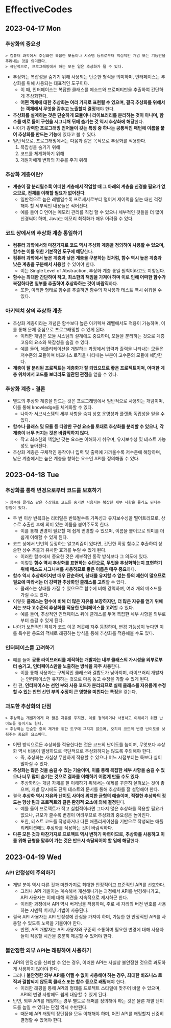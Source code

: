 # EffectiveCodes
## 2023-04-17 Mon
### 추상화의 중요성 
```
> 컴퓨터 과학에서 추상화란 복잡한 모듈이나 시스템 등으로부터 핵심적인 개념 또는 기능만을 추려내는 것을 의미한다.
> 극단적으로, 프로그래밍에서 하는 모든 일은 추상화가 될 수 있다.
```
* 추상화는 복잡성을 숨기기 위해 사용되는 단순한 형식을 의미하며, 인터페이스는 추상화를 위해 사용되는 대표적인 도구이다.
  * 이 때, 인터페이스는 복잡한 클래스를 메소드와 프로퍼티만을 추출하여 간단하게 추상화한다.
  * **어떤 객체에 대한 추상화는 여러 가지로 표현될 수 있으며, 결국 추상화를 위해서는 객체에서 무엇을 감추고 노출할지 결정**해야 한다.
* **추상화를 설계하는 것은 단순하게 모듈이나 라이브러리를 분리하는 것이 아니며, 함수를 예로 들어 구현을 시그니쳐 뒤에 숨기는 것 역시 추상화에 해당**한다.
* 나아가 **강력한 프로그래밍 언어들이 갖는 특징 중 하나는 공통적인 패턴에 이름을 붙여 추상화를 만드는 기능**에 있다고 볼 수 있다.
* 일반적으로, 프로그래밍에서는 다음과 같은 목적으로 추상화를 적용한다.
  1. 복잡성을 숨기기 위해
  2. 코드를 체계화하기 위해
  3. 개발자에게 변화의 자유를 주기 위해

### 추상화 계층이란?
* **계층이 잘 분리될수록 어떠한 계층에서 작업할 때 그 아래의 계층을 신경쓸 필요가 없으므로, 전체를 이해할 필요가 없어진다**.
  * 일반적으로 높은 레벨일수록 프로세서로부터 멀어져 제어력을 잃는 대신 걱정해야 할 세부적인 내용들은 적어진다.
  * 예를 들어 C 언어는 메모리 관리를 직접 할 수 있으나 세부적인 것들을 더 많이 신경써야 하며, Java는 메모리 최적화가 매우 어려울 수 있다.

### 코드 상에서의 추상화 계층 통일하기
* **컴퓨터 과학에서와 마찬가지로 코드 역시 추상화 계층을 정의하여 사용할 수 있으며, 함수는 이를 위한 기본적인 도구에 해당**한다.
* **컴퓨터 과학에서 높은 계층과 낮은 계층을 구분하는 것처럼, 함수 역시 높은 계층과 낮은 계층을 구분해서 사용**할 수 있어야 한다.
  * 이는 Single Level of Abstraction, 추상화 계층 통일 원칙이라고도 지칭된다.
* **함수는 최대한 간단하여 작고, 최소한의 책임을 가져야 하며 이로 인해 어떠한 함수가 복잡하다면 일부를 추출하여 추상화하는 것이 바람직**하다.
  * 또한, 이러한 형태로 함수를 추출하면 함수의 재사용과 테스트 역시 쉬워질 수 있다.

### 아키텍쳐 상의 추상화 계층
* 추상화 계층이라는 개념은 함수보다 높은 아키텍쳐 레벨에서도 적용이 가능하며, 이를 통해 문제 중심으로 프로그래밍할 수 있게 된다.
  * 이러한 개념은 모듈 시스템의 설계에도 중요하며, 모듈을 분리하는 것으로 계층 고유의 요소와 복잡성을 숨길 수 있다.
  * 예를 들어, 애플리케이션을 개발하는 과정에서 입력과 출력을 나타내는 모듈은 저수준의 모듈이며 비즈니스 로직을 나타내는 부분이 고수준의 모듈에 해당한다.
* **계층이 잘 분리된 프로젝트는 계층화가 잘 되었으므로 좋은 프로젝트이며, 어떠한 계층 위치에서 코드를 보더라도 일관된 관점**을 얻을 수 있다.

### 추상화 계층 - 결론
* 별도의 추상화 계층을 만드는 것은 프로그래밍에서 일반적으로 사용되는 개념이며, 이를 통해 knowledge를 체계화할 수 있다.
  * 나아가 서브시스템의 세부 사항을 숨겨 상호 운영성과 플랫폼 독립성을 얻을 수 있다.
* **함수나 클래스 및 모듈 등 다양한 구성 요소를 토대로 추상화를 분리할 수 있으나, 각 계층이 너무 커지는 것은 바람직하지 않다**.
  * 작고 최소한의 책임만 갖는 요소는 이해하기 쉬우며, 유지보수성 및 테스트 가능성도 높아진다.
* 추상화 계층은 구체적인 동작이나 입력 및 출력에 가까울수록 저수준에 해당하며, 낮은 계층에서는 높은 계층을 향하는 요소인 API를 정의해줄 수 있다.

## 2023-04-18 Tue
### 추상화를 통해 변경으로부터 코드를 보호하기 
```
> 함수와 클래스 같은 추상화로 코드를 숨기면 사용자는 복잡한 세부 사항을 몰라도 된다는 장점이 있다.
```
* 두 번 이상 반복되는 리터럴은 반복될수록 가독성과 유지보수성을 떨어트리므로, 상수로 추출한 후에 의미 있는 이름을 붙여주도록 한다.
  * 이를 통해 변경이 필요할 때 쉽게 변경할 수 있으며, 이름을 붙이므로 의미를 더 쉽게 이해할 수 있게 된다.
* 코드 상에서 빈번히 등장하는 알고리즘이 있다면, 간단한 확장 함수로 추출하여 상술한 상수 추출과 유사한 효과를 누릴 수 있게 된다.
  * 이러한 함수에서 중요한 것은 세부적인 동작 방식보다 그 의도에 있다.
  * 이렇듯 **함수 역시 추상화를 표현하는 수단으로, 무엇을 추상화하는지 표현하기 위해 메소드 시그니쳐를 사용하므로 좋은 이름은 매우 중요**하다.
* **함수 역시 추상화이지만 매우 단순하며, 상태를 유지할 수 없는 등의 제한이 많으므로 필요에 따라서는 더 강력한 추상화인 클래스를 고려**할 수 있다.
  * 클래스는 상태를 가질 수 있으므로 함수에 비해 강력하며, 여러 개의 메소드를 가질 수도 있다.
* 이렇듯 **클래스는 함수에 비해 더 많은 자유를 보장하지만, 더 많은 자유를 얻기 위해서는 보다 고수준의 추상화를 적용한 인터페이스를 고려**할 수 있다.
  * 예를 들어, 추상적인 인터페이스 뒤에 클래스를 두어 복잡한 세부 사항을 외부로부터 숨길 수 있게 된다.
* 나아가 보편적인 객체가 코드 이곳 저곳에 자주 등장하며, 변경 가능성이 높다면 이를 특수한 용도의 객체로 래핑하는 방식을 통해 추상화를 적용해볼 수도 있다. 

### 인터페이스를 고려하기
* 예를 들어 **공통 라이브러리를 제작하는 개발자는 내부 클래스의 가시성을 외부로부터 숨기고, 인터페이스만을 노출하는 방식을 자주 사용**한다.
  * 이를 통해 사용자는 구체적인 클래스와 결합도가 낮아지며, 라이브러리 개발자는 인터페이스만 유지하는 것으로 마음 놓고 수정을 가할 수 있게 된다.
* 한 편, **인터페이스는 선언 부와 사용 코드가 분리되므로 실제 클래스를 자유롭게 수정할 수 있는 반면 선언 부의 수정이 큰 영향을 미친다는 특징**을 갖는다.

### 과도한 추상화의 단점
```
> 추상화는 개발자에게 더 많은 자유를 주지만, 이를 정의하거나 사용하고 이해하기 위한 난이도를 높이기도 한다.
> 추상화는 단순한 중복 제거를 위한 도구에 그치지 않으며, 오히려 코드의 변경 난이도를 낮춰주는 중요한 요소이다.
```
* 어떤 방식으로든 추상화를 적용한다는 것은 코드의 난이도를 높이며, 무엇보다 추상화 역시 비용이 발생하므로 극단적으로 추상화하지는 않도록 주의해야 한다.
  * 즉, 추상화는 사실상 무한하게 적용할 수 있으나 어느 시점부터는 득보다 실이 많아질 수 있다.
* **추상화는 많은 것을 숨길 수 있는 기술이며, 이를 통해 복잡한 세부 사항을 숨길 수 있으나 너무 많이 숨기는 것으로 결과를 이해하기 어렵게 만들 수도 있다**.
  * 추상화라는 개념 자체를 잘 이해하기 위해서는 예제를 꾸준히 살펴보는 것이 좋으며, 개발 당시에도 단위 테스트와 문서를 통해 추상화를 잘 설명해야 한다.
* 결국 **추상화 역시 자유와 난이도 사이에 위치한 균형의 예술이며, 적절한 추상화의 정도는 항상 팀과 프로젝트와 같은 환경적 요소에 의해 결정**된다.
  * 예를 들어 프로젝트가 작고 실험적이라면 그다지 많은 추상화를 적용할 필요가 없으나, 규모가 클수록 변경이 어려우므로 추상화의 중요성은 높아진다.
  * 또한, 테스트 코드를 작성하거나 다른 애플리케이션을 기반으로 작성되는 애플리케이션에도 추상화를 적용하는 것이 바람직하다.
* **다른 모든 것과 마찬가지로 프로젝트 역시 변하기 마련이므로, 추상화를 사용하고 이를 위해 균형을 맞추어 가는 것은 반드시 숙달되어야 할 일에 해당**한다.

## 2023-04-19 Wed
### API 안정성에 주의하기
* 개발 분야 역시 다른 것과 마찬가지로 최대한 안정적이고 표준적인 API를 선호한다.
  * 그러나 API 개발자는 계속해서 개선해나가는 과정에서 API를 변경해나가고, API 사용자는 이에 대해 의견을 지속적으로 제시하곤 한다.
  * 이러한 과정에서 API 역시 버저닝을 적용하며, 주로 세 자리의 버전 번호를 사용하는 시멘틱 버저닝 기법이 사용된다.
* 결국 API 사용자는 API 안정성에 관심을 가져야 하며, 가능한 한 안정적인 API를 사용할 수 있도록 노력을 기울여야 한다.
  * 반면, API 개발자는 API 사용자와 꾸준히 소통하며 필요한 변경에 대해 사용자들이 적응할 시간을 충분히 제공할 수 있어야 한다.

### 불안정한 외부 API는 래핑하여 사용하기
* API의 안정성을 신뢰할 수 없는 경우, 이러한 API는 사실상 불안정한 것으로 과도하게 사용하지 않아야 한다.
* 그러나 **불안정한 외부 API를 어쩔 수 없이 사용해야 하는 경우, 최대한 비즈니스 로직과 결합되지 않도록 클래스 또는 함수 등으로 래핑**해야 한다.
  * 이러한 래핑을 통해 API의 형태를 프로젝트 스타일에 맞추어 바꿀 수 있으며, API의 변경 사항에도 쉽게 대응할 수 있게 된다.
* 반면, 외부 API를 래핑하는 경우 별도로 래퍼를 정의해야 하는 것은 물론 개발 난이도를 높일 수 있다는 단점 역시 수반된다.
  * 때문에 API 래핑의 장단점을 모두 이해해야 하며, 어떤 API를 래핑할지 신중히 결정할 수 있어야 한다.
